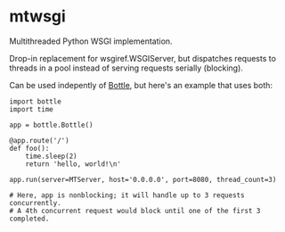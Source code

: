 mtwsgi
======

Multithreaded Python WSGI implementation.

Drop-in replacement for wsgiref.WSGIServer, but dispatches
requests to threads in a pool instead of serving requests
serially (blocking).

Can be used indepently of [Bottle](http://bottlepy.org/), but here's an example that uses both:

    import bottle
    import time

    app = bottle.Bottle()

    @app.route('/')
    def foo():
        time.sleep(2)
        return 'hello, world!\n'

    app.run(server=MTServer, host='0.0.0.0', port=8080, thread_count=3)

    # Here, app is nonblocking; it will handle up to 3 requests concurrently.
    # A 4th concurrent request would block until one of the first 3 completed.
